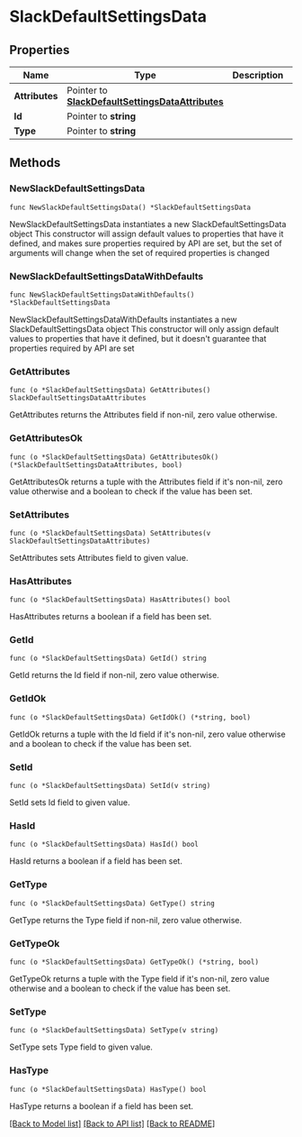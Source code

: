 # SlackDefaultSettingsData

## Properties

Name | Type | Description | Notes
------------ | ------------- | ------------- | -------------
**Attributes** | Pointer to [**SlackDefaultSettingsDataAttributes**](SlackDefaultSettingsDataAttributes.md) |  | [optional] 
**Id** | Pointer to **string** |  | [optional] 
**Type** | Pointer to **string** |  | [optional] 

## Methods

### NewSlackDefaultSettingsData

`func NewSlackDefaultSettingsData() *SlackDefaultSettingsData`

NewSlackDefaultSettingsData instantiates a new SlackDefaultSettingsData object
This constructor will assign default values to properties that have it defined,
and makes sure properties required by API are set, but the set of arguments
will change when the set of required properties is changed

### NewSlackDefaultSettingsDataWithDefaults

`func NewSlackDefaultSettingsDataWithDefaults() *SlackDefaultSettingsData`

NewSlackDefaultSettingsDataWithDefaults instantiates a new SlackDefaultSettingsData object
This constructor will only assign default values to properties that have it defined,
but it doesn't guarantee that properties required by API are set

### GetAttributes

`func (o *SlackDefaultSettingsData) GetAttributes() SlackDefaultSettingsDataAttributes`

GetAttributes returns the Attributes field if non-nil, zero value otherwise.

### GetAttributesOk

`func (o *SlackDefaultSettingsData) GetAttributesOk() (*SlackDefaultSettingsDataAttributes, bool)`

GetAttributesOk returns a tuple with the Attributes field if it's non-nil, zero value otherwise
and a boolean to check if the value has been set.

### SetAttributes

`func (o *SlackDefaultSettingsData) SetAttributes(v SlackDefaultSettingsDataAttributes)`

SetAttributes sets Attributes field to given value.

### HasAttributes

`func (o *SlackDefaultSettingsData) HasAttributes() bool`

HasAttributes returns a boolean if a field has been set.

### GetId

`func (o *SlackDefaultSettingsData) GetId() string`

GetId returns the Id field if non-nil, zero value otherwise.

### GetIdOk

`func (o *SlackDefaultSettingsData) GetIdOk() (*string, bool)`

GetIdOk returns a tuple with the Id field if it's non-nil, zero value otherwise
and a boolean to check if the value has been set.

### SetId

`func (o *SlackDefaultSettingsData) SetId(v string)`

SetId sets Id field to given value.

### HasId

`func (o *SlackDefaultSettingsData) HasId() bool`

HasId returns a boolean if a field has been set.

### GetType

`func (o *SlackDefaultSettingsData) GetType() string`

GetType returns the Type field if non-nil, zero value otherwise.

### GetTypeOk

`func (o *SlackDefaultSettingsData) GetTypeOk() (*string, bool)`

GetTypeOk returns a tuple with the Type field if it's non-nil, zero value otherwise
and a boolean to check if the value has been set.

### SetType

`func (o *SlackDefaultSettingsData) SetType(v string)`

SetType sets Type field to given value.

### HasType

`func (o *SlackDefaultSettingsData) HasType() bool`

HasType returns a boolean if a field has been set.


[[Back to Model list]](../README.md#documentation-for-models) [[Back to API list]](../README.md#documentation-for-api-endpoints) [[Back to README]](../README.md)


